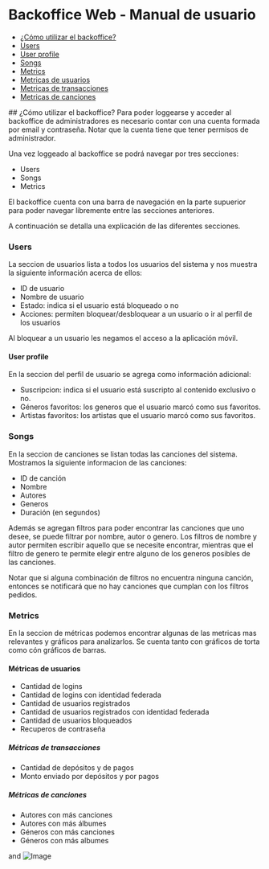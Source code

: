# Backoffice Web - Manual de usuario

- [¿Cómo utilizar el backoffice?](#como-utilizar)
- [Users](url)
- [User profile](url)
- [Songs](url)
- [Metrics](url)
- [Metricas de usuarios](url)
- [Metricas de transacciones](url)
- [Metricas de canciones](url)

<a name="como-utilizar"/>
## ¿Cómo utilizar el backoffice?
Para poder loggearse y acceder al backoffice de administradores es necesario contar con una cuenta formada por email y contraseña. Notar que la cuenta tiene que tener permisos de administrador.

Una vez loggeado al backoffice se podrá navegar por tres secciones: 
- Users
- Songs
- Metrics

El backoffice cuenta con una barra de navegación en la parte supuerior para poder navegar libremente entre las secciones anteriores.

A continuación se detalla una explicación de las diferentes secciones.

### Users
La seccion de usuarios lista a todos los usuarios del sistema y nos muestra la siguiente información acerca de ellos:
- ID de usuario
- Nombre de usuario
- Estado: indica si el usuario está bloqueado o no
- Acciones: permiten bloquear/desbloquear a un usuario o ir al perfil de los usuarios

Al bloquear a un usuario les negamos el acceso a la aplicación móvil.

#### User profile
En la seccion del perfil de usuario se agrega como información adicional:
- Suscripcion: indica si el usuario está suscripto al contenido exclusivo o no.
- Géneros favoritos: los generos que el usuario marcó como sus favoritos.
- Artistas favoritos: los artistas que el usuario marcó como sus favoritos.

### Songs
En la seccion de canciones se listan todas las canciones del sistema. Mostramos la siguiente informacion de las canciones:
- ID de canción
- Nombre
- Autores
- Generos
- Duración (en segundos)

Además se agregan filtros para poder encontrar las canciones que uno desee, se puede filtrar por nombre, autor o genero. 
Los filtros de nombre y autor permiten escribir aquello que se necesite encontrar, mientras que el filtro de genero te permite elegir
entre alguno de los generos posibles de las canciones.

Notar que si alguna combinación de filtros no encuentra ninguna canción, entonces se notificará que no hay canciones que cumplan con los filtros pedidos. 

### Metrics
En la seccion de métricas podemos encontrar algunas de las metricas mas relevantes y gráficos para analizarlos.
Se cuenta tanto con gráficos de torta como cón gráficos de barras. 

#### Métricas de usuarios
- Cantidad de logins
- Cantidad de logins con identidad federada
- Cantidad de usuarios registrados
- Cantidad de usuarios registrados con identidad federada
- Cantidad de usuarios bloqueados
- Recuperos de contraseña

##### Métricas de transacciones
- Cantidad de depósitos y de pagos
- Monto enviado por depósitos y por pagos

##### Métricas de canciones
- Autores con más canciones
- Autores con más álbumes
- Géneros con más canciones
- Géneros con más albumes

 and ![Image](src)


